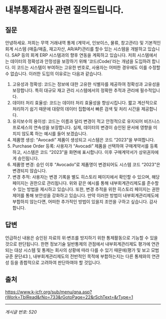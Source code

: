 # 내부통제감사 관련 질의드립니다.

## 질문
안녕하세요.
저희는 무역 거래내역 통제 (계약서, 인보이스, 물류, 창고관리) 및 기본적인 회계 시스템 (매출/매출, 재고자산, AR/AP)관리를 할수 있는 시스템을 개발하고 있습니다.
SAP 등의 회계 ERP 시스템과의 향후 연동을 계획하고 있습니다.
저희 시스템에서는 데이터의 정확성과 안정성을 보장하기 위해 ‘코드(Code)’라는 개념을 도입하려 합니다. 이 코드는 시스템이 부여하는 고유한 번호로, 사용자는 어떠한 경우에도 이를 수정할 수 없습니다. 이러한 도입의 이유로는 다음과 같습니다.
1) 고유성과 정확성:
코드는 정보에 대한 고유한 식별자를 제공하여 정확성과 고유성을 보장합니다. 특히 대규모 재고 관리 시스템에서의 정확한 추적과 관리에 필수적입니다.
2) 데이터 처리 효율성:
코드는 데이터 처리 효율성을 향상시킵니다. 짧고 계산적으로 처리하기 쉽기 때문에 대량의 데이터 집합에서 빠른 검색 및 처리 시간을 제공합니다.
3) 유지보수의 용이성:
코드는 이름과 달리 변경이 적고 안정적으로 유지되어 비즈니스 프로세스의 연속성을 보장합니다.
실제, 데이터의 변경이 승인된 문서에 영향을 미치지 않도록 하는 예시를 들어 보겠습니다.
1) 제품명 생성:
“Avocadi” 제품이 생성되고 시스템은 코드 “2023"을 부여합니다.
2) Purchase Order 등록:
사용자가 “Avocadi” 제품을 선택하여 구매계약서를 등록하고, 시스템은 코드 “2023"을 화면에 표시합니다. 이후 구매계약서가 상위권자에게 승인됩니다.
3) 제품명 변경:
승인 이후 “Avocado”로 제품명이 변경되어도 시스템 코드 “2023"은 변경되지 않습니다.
4) 변경 추적:
사용자는 변경 기록을 별도 히스토리 페이지에서 확인할 수 있으며, 해당 페이지는 권한으로 관리됩니다.
위와 같은 예시를 통해 내부회계관리제도를 준수할 수 있는 방법을 제시하고 있습니다. 또한, 변경 추적을 위한 히스토리 페이지는 권한 제어를 통해 보안성을 강화하고 있습니다.
만약 이러한 방법이 내부회계관리제도에 부합하지 않는다면, 어떠한 추가적인 방법이 있을지 조언을 구하고 싶습니다. 감사합니다.

## 답변
언급하신 내용은 승인된 자료의 위·변조를 방지하기 위한 통제활동으로 기능할 수 있을 것으로 판단됩니다. 한편 정보기술 일반통제의 관점에서 내부회계관리제도 평가에 연관되는 대상 시스템 및 통제는 회사의 상황에 따라 다를 수 있기 때문에(평가 및 보고 모범규준 문단43 ), 내부회계관리제도의 전반적인 목적에 부합하는지는 다른 통제와의 연관성 등을 종합적으로 고려하여 판단하여야 할 것입니다.

## 출처
https://www.k-icfr.org/sub/menu/qna.asp?rWork=TblRead&rNo=733&rGotoPage=22&rSchText=&rType=1

---
*게시글 번호: 520*
